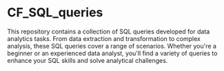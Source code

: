 # CF_SQL_queries
This repository contains a collection of SQL queries developed for data analytics tasks. From data extraction and transformation to complex analysis, these SQL queries cover a range of scenarios. Whether you're a beginner or an experienced data analyst, you'll find a variety of queries to enhance your SQL skills and solve analytical challenges.
